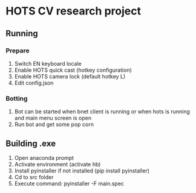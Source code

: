 # HOTS CV research project

## Running
### Prepare
1. Switch EN keyboard locale
1. Enable HOTS quick cast (hotkey configuration)
1. Enable HOTS camera lock (default hotkey L)
1. Edit config.json
### Botting
1. Bot can be started when bnet client is running or when hots is running and main menu screen is open
1. Run bot and get some pop corn

## Building .exe

1. Open anaconda prompt
1. Activate environment (activate hb)
1. Install pyinstaller if not installed (pip install pyinstaller)
1. Cd to src folder
1. Execute command: pyinstaller -F main.spec
